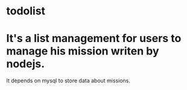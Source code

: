 # todolist
<h1>It's a list management for users to manage his mission writen by nodejs.</h1>
<p>It depends on mysql to store data about missions.</p>
